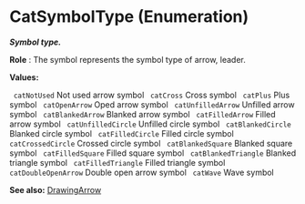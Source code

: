 # CatSymbolType (Enumeration)

**_Symbol type._**

**Role** : The symbol represents the symbol type of arrow, leader.

**Values:**

` catNotUsed`      Not used arrow symbol
` catCross`      Cross symbol
` catPlus`      Plus symbol
` catOpenArrow`      Oped arrow symbol
` catUnfilledArrow`      Unfilled arrow symbol
` catBlankedArrow`      Blanked arrow symbol
` catFilledArrow`      Filled arrow symbol
` catUnfilledCircle`      Unfilled circle symbol
` catBlankedCircle`      Blanked circle symbol
` catFilledCircle`      Filled circle symbol
` catCrossedCircle`      Crossed circle symbol
` catBlankedSquare`      Blanked square symbol
` catFilledSquare`      Filled square symbol
` catBlankedTriangle`      Blanked triangle symbol
` catFilledTriangle`      Filled triangle symbol
` catDoubleOpenArrow`      Double open arrow symbol
` catWave`      Wave symbol

**See also:**      [DrawingArrow](../DraftingInterfaces/interface_DrawingArrow_31476.md)